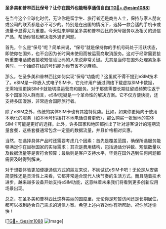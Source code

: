 **圣多美和普林西比保号？让你在国外也能畅享通信自由[[TG💪+ @esim1088](https://t.me/s/esim1088)]**

在当今这个全球化时代，无论你是留学生、旅行者还是商务人士，保持与家人朋友或公司的联系都是必不可少的。特别是在出国的情况下，选择一款合适的手机卡或流量卡显得尤为重要。今天就来聊聊圣多美和普林西比的保号服务以及相关的通信产品，帮助你轻松解决海外通讯问题。

首先，什么是“保号”呢？简单来说，“保号”就是保持你的手机号码处于活跃状态，即使你在国外，也不会因为长时间未使用而被运营商取消服务。这对于经常需要接听重要电话或者接收短信验证码的人来说非常关键。尤其是当你在国外处理紧急事务时，一个始终在线的号码能为你节省不少麻烦。

那么，在圣多美和普林西比如何实现“保号”功能呢？这里就不得不提到eSIM技术了。eSIM是一种嵌入式电子SIM卡，它允许用户通过网络下载虚拟SIM卡数据，无需物理更换SIM卡就能切换运营商和服务。对于那些需要长期驻留或频繁往返于多个国家的人群而言，eSIM无疑是一个革命性的解决方案。它不仅方便快捷，还支持多国漫游，非常适合国际旅行者。

除了eSIM之外，传统的实体SIM卡也有其独特优势。比如，如果你更倾向于使用本地化的服务（如本地号码拨打本地电话资费更低），那么购买一张当地的实体SIM卡可能是更好的选择。此外，许多国家和地区都推出了针对游客设计的短期流量套餐，这些套餐通常包含一定量的数据流量，并且价格相对实惠。

当然，在选择具体产品时还需要考虑几个因素：首先是覆盖范围，确保所选服务能够满足你在目标国家的实际需求；其次是费用结构，包括通话分钟数、短信数量以及数据流量等是否符合预算；最后则是客户支持水平，毕竟在国外遇到任何问题都需要及时得到解决。

对于想要体验更加便捷通信方式的朋友来说，不妨试试eSIM卡吧！无论是从安装简便性还是灵活性上来看，它都非常适合现代人快节奏的生活方式。而且随着技术进步，越来越多设备开始支持eSIM功能，这意味着未来我们将看到更多创新应用场景出现。

总之，在圣多美和普林西比这样美丽的国度里，无论你是短暂访问还是长期居住，都可以找到适合自己需求的通信方案。希望上述内容对你有所帮助，祝你旅途愉快！

[[TG💪+ @esim1088](https://t.me/s/esim1088) ![Image](https://i.postimg.cc/4NQfJmqS/Snipaste-2025-05-13-00-14-12.png)]